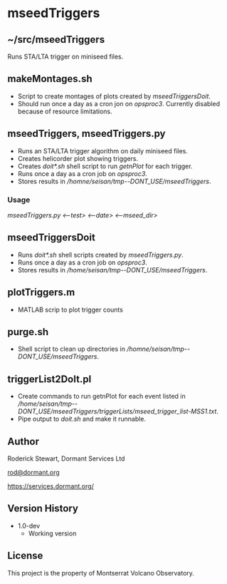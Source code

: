 # mseedTriggers

## ~/src/mseedTriggers

Runs STA/LTA trigger on miniseed files.

## makeMontages.sh

* Script to create montages of plots created by *mseedTriggersDoit*.
* Should run once a day as a cron jon on *opsproc3*. Currently disabled because of resource limitations.

## mseedTriggers, mseedTriggers.py

* Runs an STA/LTA trigger algorithm on daily miniseed files.
* Creates helicorder plot showing triggers.
* Creates *doit\*.sh* shell script to run *getnPlot* for each trigger. 
* Runs once a day as a cron job on *opsproc3*.
* Stores results in */homne/seisan/tmp--DONT_USE/mseedTriggers*.

### Usage

*mseedTriggers.py \<--test\> \<--date\> \<--mseed_dir\>*

## mseedTriggersDoit

* Runs *doit\*.sh* shell scripts created by *mseedTriggers.py*.
* Runs once a day as a cron job on *opsproc3*.
* Stores results in */home/seisan/tmp--DONT_USE/mseedTriggers*.

## plotTriggers.m

* MATLAB scrip to plot trigger counts

## purge.sh

* Shell script to clean up directories in */homne/seisan/tmp--DONT_USE/mseedTriggers*.

## triggerList2DoIt.pl

* Create commands to run getnPlot for each event listed in */home/seisan/tmp--DONT_USE/mseedTriggers/triggerLists/mseed_trigger_list-MSS1.txt*.
* Pipe output to *doit.sh* and make it runnable.

## Author

Roderick Stewart, Dormant Services Ltd

rod@dormant.org

https://services.dormant.org/

## Version History

* 1.0-dev
    * Working version

## License

This project is the property of Montserrat Volcano Observatory.
